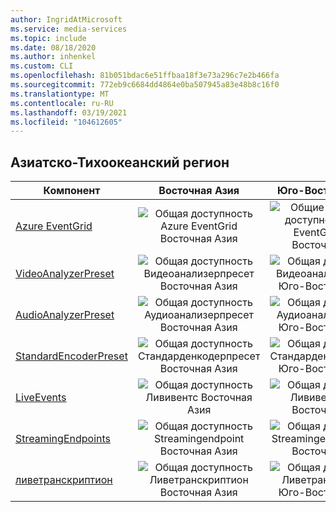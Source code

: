 ```yaml
---
author: IngridAtMicrosoft
ms.service: media-services
ms.topic: include
ms.date: 08/18/2020
ms.author: inhenkel
ms.custom: CLI
ms.openlocfilehash: 81b051bdac6e51ffbaa18f3e73a296c7e2b466fa
ms.sourcegitcommit: 772eb9c6684dd4864e0ba507945a83e48b8c16f0
ms.translationtype: MT
ms.contentlocale: ru-RU
ms.lasthandoff: 03/19/2021
ms.locfileid: "104612605"
---
```

<!--Feature availability in region-->
## <a name="asia-pacific"></a>Азиатско-Тихоокеанский регион

| Компонент| Восточная Азия | Юго-Восточная Азия |
| --- | :---: | :---: |
| [Azure EventGrid](../monitoring/reacting-to-media-services-events.md) | ![Общая доступность Azure EventGrid Восточная Азия](../media/azure-clouds-regions/ga.svg) | ![Общие сведения о доступности Azure EventGrid Юго-Восточной Азии](../media/azure-clouds-regions/ga.svg) |
| [VideoAnalyzerPreset](../analyzing-video-audio-files-concept.md) | ![ Общая доступность Видеоанализерпресет Восточная Азия](../media/azure-clouds-regions/ga.svg) | ![Общая доступность Видеоанализерпресет Юго-Восточной Азии](../media/azure-clouds-regions/ga.svg) |
| [AudioAnalyzerPreset](../analyzing-video-audio-files-concept.md) | ![Общая доступность Аудиоанализерпресет Восточная Азия](../media/azure-clouds-regions/ga.svg) | ![ Общая доступность Аудиоанализерпресет Юго-Восточной Азии](../media/azure-clouds-regions/ga.svg) |
| [StandardEncoderPreset](../encoding-concept.md) | ![Общая доступность Стандарденкодерпресет Восточная Азия](../media/azure-clouds-regions/ga.svg) | ![ Общая доступность Стандарденкодерпресет Юго-Восточной Азии](../media/azure-clouds-regions/ga.svg) |
| [LiveEvents](../live-streaming-overview.md) | ![Общая доступность Лививентс Восточная Азия](../media/azure-clouds-regions/ga.svg) | ![Общая доступность Лививентс Юго-Восточной Азии](../media/azure-clouds-regions/ga.svg) |
| [StreamingEndpoints](../streaming-endpoint-concept.md) | ![Общая доступность Streamingendpoint Восточная Азия](../media/azure-clouds-regions/ga.svg) | ![Общая доступность Streamingendpoint Юго-Восточной Азии](../media/azure-clouds-regions/ga.svg) |
| [ливетранскриптион](../live-transcription.md) | ![Общая доступность Ливетранскриптион Восточная Азия](../media/azure-clouds-regions/ga.svg) | ![Общая доступность Ливетранскриптион Юго-Восточной Азии](../media/azure-clouds-regions/ga.svg) |
